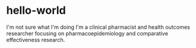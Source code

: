# hello-world
I'm not sure what I'm doing
I'm a clinical pharmacist and health outcomes researcher focusing on pharmacoepidemiology and comparative effectiveness research.
